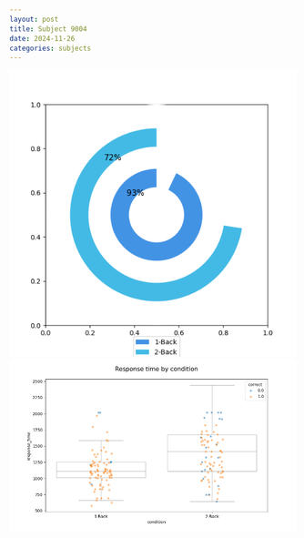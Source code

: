 ```yaml
---
layout: post
title: Subject 9004
date: 2024-11-26
categories: subjects
---
```


![](data/9004/run-29/9004_accuracy_by_condition.png)
![](data/9004/run-29/9004_response_time_by_condition.png)
